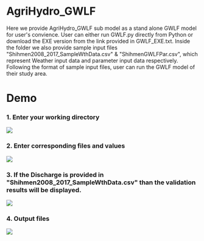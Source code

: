 # AgriHydro_GWLF
  Here we provide AgriHydro_GWLF sub model as a stand alone GWLF model for user's convience.
User can either run GWLF.py directly from Python or download the EXE version from the link provided in GWLF_EXE.txt.
Inside the folder we also provide sample input files "Shihmen2008_2017_SampleWthData.csv" & "ShihmenGWLFPar.csv", which represent Weather input data and parameter input data respectively.
Following the format of sample input files, user can run the GWLF model of their study area.

# Demo 
### 1. Enter your working directory

![](https://i.imgur.com/4SJTr09.png)

### 2. Enter corresponding files and values

![](https://i.imgur.com/4gMF99J.png)

### 3. If the Discharge is provided in "Shihmen2008_2017_SampleWthData.csv" than the validation results will be displayed. 

![](https://i.imgur.com/rNoad8Z.png)

### 4. Output files

![](https://i.imgur.com/OEAY1o7.png)
